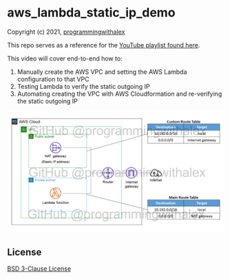 # aws_lambda_static_ip_demo

Copyright (c) 2021, [programmingwithalex](https://github.com/programmingwithalex)

This repo serves as a reference for the [YouTube playlist found here](https://www.youtube.com/watch?v=Vv2CIshrPjI&list=PLbn3jWIXv_iaiPMuF3n_foGA54To_LceT&index=1).

This video will cover end-to-end how to:

1. Manually create the AWS VPC and setting the AWS Lambda configuration to that VPC
2. Testing Lambda to verify the static outgoing IP
3. Automating creating the VPC with AWS Cloudformation and re-verifying the static outgoing IP

![aws lambda static ip diagram](images/aws_static_ip_complex_watermark.png)

## License

[BSD 3-Clause License](https://github.com/programmingwithalex/aws-lambda-static-ip-demo/blob/main/LICENSE)
